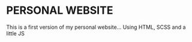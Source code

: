 # PERSONAL WEBSITE

This is a first version of my personal website...
Using HTML, SCSS and a little JS

